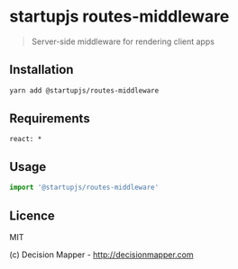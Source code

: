 # startupjs routes-middleware
> Server-side middleware for rendering client apps

## Installation

```sh
yarn add @startupjs/routes-middleware
```

## Requirements

```
react: *
```

## Usage

```js
import '@startupjs/routes-middleware'
```

## Licence

MIT

(c) Decision Mapper - http://decisionmapper.com
